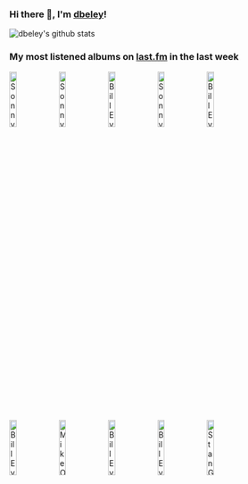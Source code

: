 ### Hi there 👋, I'm [dbeley](https://dbeley.ovh/en)!

![dbeley's github stats](https://github-readme-stats.vercel.app/api?username=dbeley)

### My most listened albums on [last.fm](https://www.last.fm/user/d_beley) in the last week

[<img src='https://lastfm.freetls.fastly.net/i/u/300x300/a569a1c42aaa194705ae33b86c0f6b93.jpg' width='16%' height='16%' alt='Sonny Clark - My Conception'>](https://www.last.fm/music/sonny%2bclark/my%2bconception)&nbsp;
[<img src='https://lastfm.freetls.fastly.net/i/u/300x300/a85482c2247a4e30bb40760ad17404db.jpg' width='16%' height='16%' alt='Sonny Clark - Sonnys Crib'>](https://www.last.fm/music/sonny%2bclark/sonny%2527s%2bcrib)&nbsp;
[<img src='https://lastfm.freetls.fastly.net/i/u/300x300/413ba798d4fac091e742026d67a3368c.jpg' width='16%' height='16%' alt='Bill Evans - Behind the Dikes: The 1969 Netherlands Recordings (Live)'>](https://www.last.fm/music/bill%2bevans/behind%2bthe%2bdikes%253a%2bthe%2b1969%2bnetherlands%2brecordings%2b%2528live%2529)&nbsp;
[<img src='https://lastfm.freetls.fastly.net/i/u/300x300/35254a8af4844c80843f2f05e9268cf7.jpg' width='16%' height='16%' alt='Sonny Clark - Sonny Clark Trio (The Rudy Van Gelder Edition)'>](https://www.last.fm/music/sonny%2bclark/sonny%2bclark%2btrio%2b%2528the%2brudy%2bvan%2bgelder%2bedition%2529)&nbsp;
[<img src='https://lastfm.freetls.fastly.net/i/u/300x300/7c0f2b742316a4b08596156790d956ec.jpg' width='16%' height='16%' alt='Bill Evans Trio - Moon Beams [Original Jazz Classics Remasters]'>](https://www.last.fm/music/bill%2bevans%2btrio/moon%2bbeams%2b%255boriginal%2bjazz%2bclassics%2bremasters%255d)&nbsp;
<br>
[<img src='https://lastfm.freetls.fastly.net/i/u/300x300/3383e8b1b5d988c023f10826fbbd286e.png' width='16%' height='16%' alt='Bill Evans Trio - Waltz For Debby [Original Jazz Classics Remasters] (OJC Remaster)'>](https://www.last.fm/music/bill%2bevans%2btrio/waltz%2bfor%2bdebby%2b%255boriginal%2bjazz%2bclassics%2bremasters%255d%2b%2528ojc%2bremaster%2529)&nbsp;
[<img src='https://lastfm.freetls.fastly.net/i/u/300x300/a36f8c7bc256402d8de2ca1d4fb7966f.png' width='16%' height='16%' alt='Mike Oldfield - Crises'>](https://www.last.fm/music/mike%2boldfield/crises)&nbsp;
[<img src='https://lastfm.freetls.fastly.net/i/u/300x300/3aec4953a2014aaaa6a9bce4848004fc.jpg' width='16%' height='16%' alt='Bill Evans - Everybody Digs Bill Evans'>](https://www.last.fm/music/bill%2bevans/everybody%2bdigs%2bbill%2bevans)&nbsp;
[<img src='https://lastfm.freetls.fastly.net/i/u/300x300/7cf92bca55642b2e95d07d845e0cfb1e.jpg' width='16%' height='16%' alt='Bill Evans - Undercurrent'>](https://www.last.fm/music/bill%2bevans/undercurrent)&nbsp;
[<img src='https://lastfm.freetls.fastly.net/i/u/300x300/ffafd8e6331d4495b20dbde57892fd5c.jpg' width='16%' height='16%' alt='Stan Getz - Stan Getz & Bill Evans'>](https://www.last.fm/music/stan%2bgetz/stan%2bgetz%2b%2526%2bbill%2bevans)&nbsp;
<br>
